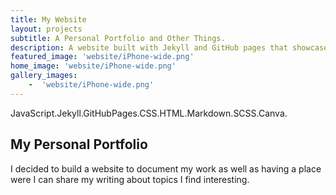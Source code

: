 ```yaml
---
title: My Website
layout: projects
subtitle: A Personal Portfolio and Other Things.
description: A website built with Jekyll and GitHub pages that showcases my projects as well as my blog and other writings.
featured_image: 'website/iPhone-wide.png'
home_image: 'website/iPhone-wide.png'
gallery_images: 
    -  'website/iPhone-wide.png'
---
```


<div class='technologies'>
JavaScript.Jekyll.GitHubPages.CSS.HTML.Markdown.SCSS.Canva.
</div>

## My Personal Portfolio

I decided to build a website to document my work as well as having a place were I can share my writing about topics I find interesting.
